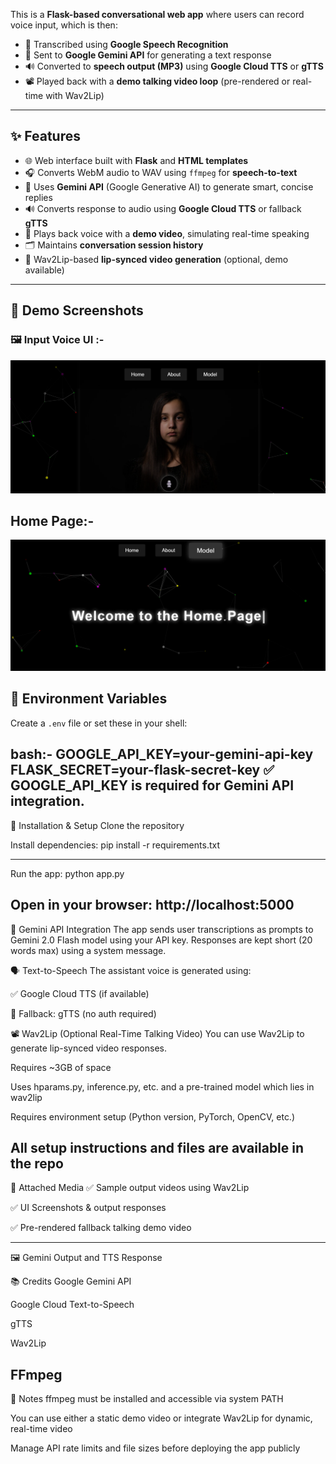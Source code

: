 
This is a **Flask-based conversational web app** where users can record voice input, which is then:

- 🎤 Transcribed using **Google Speech Recognition**
- 🤖 Sent to **Google Gemini API** for generating a text response
- 🔊 Converted to **speech output (MP3)** using **Google Cloud TTS** or **gTTS**
- 📽️ Played back with a **demo talking video loop** (pre-rendered or real-time with Wav2Lip)

---

## ✨ Features

- 🌐 Web interface built with **Flask** and **HTML templates**
- 🎧 Converts WebM audio to WAV using `ffmpeg` for **speech-to-text**
- 🧠 Uses **Gemini API** (Google Generative AI) to generate smart, concise replies
- 🔊 Converts response to audio using **Google Cloud TTS** or fallback **gTTS**
- 🧪 Plays back voice with a **demo video**, simulating real-time speaking
- 🗂️ Maintains **conversation session history**
- 🔁 Wav2Lip-based **lip-synced video generation** (optional, demo available)

---




## 📸 Demo Screenshots

### 🖼️ Input Voice UI  :-
![LLM Screenshot 1](llm1.png)

## Home Page:-
![LLM Screenshot 2](llm2.png)
## 🔑 Environment Variables

Create a `.env` file or set these in your shell:


bash:-
GOOGLE_API_KEY=your-gemini-api-key
FLASK_SECRET=your-flask-secret-key
✅ GOOGLE_API_KEY is required for Gemini API integration.
---------------------------------------------
🔧 Installation & Setup
Clone the repository

Install dependencies:
pip install -r requirements.txt

-------------------------------
Run the app:
python app.py


Open in your browser:
http://localhost:5000
------------------------------------------------
🧠 Gemini API Integration
The app sends user transcriptions as prompts to Gemini 2.0 Flash model using your API key.
Responses are kept short (20 words max) using a system message.

🗣️ Text-to-Speech
The assistant voice is generated using:

✅ Google Cloud TTS (if available)

🔁 Fallback: gTTS (no auth required)

📽️ Wav2Lip (Optional Real-Time Talking Video)
You can use Wav2Lip to generate lip-synced video responses.

Requires ~3GB of space

Uses hparams.py, inference.py, etc.  and a pre-trained model which lies in wav2lip
 
Requires environment setup (Python version, PyTorch, OpenCV, etc.)

All setup instructions and files are available in the repo
-------------------------------------------------------
📁 Attached Media
✅ Sample output videos using Wav2Lip

✅ UI Screenshots & output responses

✅ Pre-rendered fallback talking demo video


-------------------------------------------
🖼️ Gemini Output and TTS Response


📚 Credits
Google Gemini API

Google Cloud Text-to-Speech

gTTS

Wav2Lip

FFmpeg
-------------------------------------------------
📌 Notes
ffmpeg must be installed and accessible via system PATH

You can use either a static demo video or integrate Wav2Lip for dynamic, real-time video

Manage API rate limits and file sizes before deploying the app publicly


